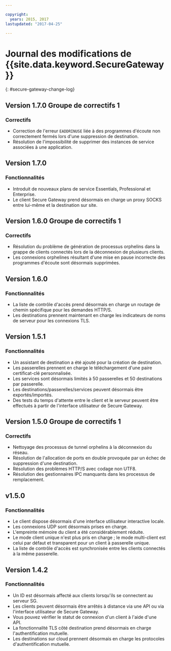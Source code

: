 ```yaml
---

copyright:
  years: 2015, 2017
lastupdated: "2017-04-25"

---
```


# Journal des modifications de {{site.data.keyword.SecureGateway}}
{: #secure-gateway-change-log}

## Version 1.7.0 Groupe de correctifs 1

### Correctifs

- Correction de l'erreur `EADDRINUSE` liée à des programmes d'écoute non correctement fermés lors d'une suppression de destination.
- Résolution de l'impossibilité de supprimer des instances de service associées à une application.

## Version 1.7.0

### Fonctionnalités

- Introduit de nouveaux plans de service Essentials, Professional et Enterprise.
- Le client Secure Gateway prend désormais en charge un proxy SOCKS entre lui-même et la destination sur site.

## Version 1.6.0 Groupe de correctifs 1

### Correctifs

- Résolution du problème de génération de processus orphelins dans la grappe de clients connectés lors de la déconnexion de plusieurs clients.
- Les connexions orphelines résultant d'une mise en pause incorrecte des programmes d'écoute sont désormais supprimées.

## Version 1.6.0

### Fonctionnalités

- La liste de contrôle d'accès prend désormais en charge un routage de chemin spécifique pour les demandes HTTP/S.
- Les destinations prennent maintenant en charge les indicateurs de noms de serveur pour les connexions TLS.

## Version 1.5.1

### Fonctionnalités

- Un assistant de destination a été ajouté pour la création de destination.
- Les passerelles prennent en charge le téléchargement d'une paire certificat-clé personnalisée.
- Les services sont désormais limités à 50 passerelles et 50 destinations par passerelle.
- Les destinations/passerelles/services peuvent désormais être exportés/importés.
- Des tests du temps d'attente entre le client et le serveur peuvent être effectués à partir de l'interface utilisateur de Secure Gateway.

## Version 1.5.0 Groupe de correctifs 1

### Correctifs

- Nettoyage des processus de tunnel orphelins à la déconnexion du réseau.
- Résolution de l'allocation de ports en double provoquée par un échec de suppression d'une destination.
- Résolution des problèmes HTTP/S avec codage non UTF8.
- Résolution des gestionnaires IPC manquants dans les processus de remplacement.

## v1.5.0

### Fonctionnalités

- Le client dispose désormais d'une interface utilisateur interactive locale.
- Les connexions UDP sont désormais prises en charge.
- L'empreinte mémoire du client a été considérablement réduite.
- Le mode client unique n'est plus pris en charge ; le mode multi-client est celui par défaut et transparent pour un client à passerelle unique.
- La liste de contrôle d'accès est synchronisée entre les clients connectés à la même passerelle.

## Version 1.4.2

### Fonctionnalités

- Un ID est désormais affecté aux clients lorsqu'ils se connectent au serveur SG.
- Les clients peuvent désormais être arrêtés à distance via une API ou via l'interface utilisateur de Secure Gateway.
- Vous pouvez vérifier le statut de connexion d'un client à l'aide d'une API.
- La fonctionnalité TLS côté destination prend désormais en charge l'authentification mutuelle.
- Les destinations sur cloud prennent désormais en charge les protocoles d'authentification mutuelle.
